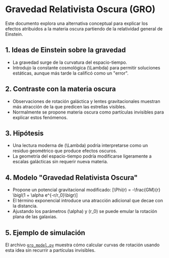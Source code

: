 # Gravedad Relativista Oscura (GRO)

Este documento explora una alternativa conceptual para explicar los efectos atribuidos a la materia oscura partiendo de la relatividad general de Einstein.

## 1. Ideas de Einstein sobre la gravedad
- La gravedad surge de la curvatura del espacio-tiempo.
- Introdujo la constante cosmológica \(\Lambda\) para permitir soluciones estáticas, aunque más tarde la calificó como un "error".

## 2. Contraste con la materia oscura
- Observaciones de rotación galáctica y lentes gravitacionales muestran más atracción de la que predicen las estrellas visibles.
- Normalmente se propone materia oscura como partículas invisibles para explicar estos fenómenos.

## 3. Hipótesis
- Una lectura moderna de \(\Lambda\) podría interpretarse como un residuo geométrico que produce efectos oscuros.
- La geometría del espacio-tiempo podría modificarse ligeramente a escalas galácticas sin requerir nueva materia.

## 4. Modelo "Gravedad Relativista Oscura"
- Propone un potencial gravitacional modificado:
  \[\Phi(r) = -\frac{GM}{r} \bigl(1 + \alpha e^{-r/r_0}\bigr)\]
- El término exponencial introduce una atracción adicional que decae con la distancia.
- Ajustando los parámetros \(\alpha\) y \(r_0\) se puede emular la rotación plana de las galaxias.

## 5. Ejemplo de simulación
El archivo [`gro_model.py`](../gro_model.py) muestra cómo calcular curvas de rotación usando esta idea sin recurrir a partículas invisibles.
